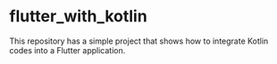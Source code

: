 # flutter_with_kotlin
This repository has a simple project that shows how to integrate Kotlin codes into a Flutter application.
